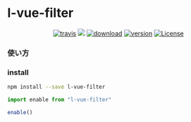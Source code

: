 # l-vue-filter

<p align="center">
  <a href="https://travis-ci.org/inkusu/l-vue-filter"><img src="https://travis-ci.org/inkusu/l-vue-filter.svg?branch=master" alt="travis"></a>
  <a href="https://codecov.io/gh/inkusu/l-vue-filter"><img src="https://codecov.io/gh/inkusu/l-vue-filter/branch/master/graph/badge.svg" /></a>
  <a href="https://www.npmjs.com/package/l-vue-filter"><img src="https://badgen.net/npm/dm/l-vue-filter" alt="download"></a>
  <a href="https://www.npmjs.com/package/l-vue-filter"><img src="https://badgen.net/npm/v/l-vue-filter" alt="version"></a>
  <a href="https://www.npmjs.com/package/l-vue-filter"><img src="https://badgen.net/npm/license/l-vue-filter" alt="License"></a>
 </p>
 
### 使い方

### install

```bash
npm install --save l-vue-filter
```

```javascript
import enable from "l-vue-filter"

enable()
```
